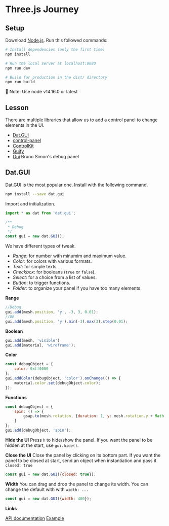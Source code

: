 # Three.js Journey

## Setup
Download [Node.js](https://nodejs.org/en/download/).
Run this followed commands:

``` bash
# Install dependencies (only the first time)
npm install

# Run the local server at localhost:8080
npm run dev

# Build for production in the dist/ directory
npm run build
```
:notebook: Note: Use node v14.16.0 or latest

## Lesson

There are multiple libraries that allow us to add a control panel to change elements in the UI.
- [Dat.GUI](https://github.com/dataarts/dat.gui)
- [control-panel](https://github.com/freeman-lab/control-panel)
- [ControlKit](https://github.com/automat/controlkit.js)
- [Guify](https://github.com/colejd/guify)
- [Oui](https://github.com/wearekuva/oui)
Bruno Simon's debug panel

## Dat.GUI
Dat.GUI is the most popular one. Install with the following command.

```bash
npm install --save dat.gui
```
Import and initialization.

```javascript
import * as dat from 'dat.gui';

/**
 * Debug
 */
const gui = new dat.GUI();
```

We have different types of tweak.

- *Range*: for number with minumim and maximum value.
- *Color*: for colors with various formats.
- *Text*: for simple texts
- *Checkbox*: for booleans (`true` or `false`).
- *Select*: for a choice from a list of values.
- *Button*: to trigger functions.
- *Folder*: to organize your panel if you have too many elements.

**Range**

```javascript
//Debug
gui.add(mesh.position, 'y', -3, 3, 0.01);
//OR
gui.add(mesh.position, 'y').min(-3).max(3).step(0.01);
```
**Boolean**

```javascript
gui.add(mesh, 'visible')
gui.add(material, 'wireframe');
```

**Color**

```javascript
const debugObject = {
    color: 0xff0000
};
gui.addColor(debugObject, 'color').onChange(() => {
    material.color.set(debugObject.color);
});
```
**Functions**

```javascript
const debugObject = {
    spin: () => {
        gsap.to(mesh.rotation, {duration: 1, y: mesh.rotation.y + Math.PI * 2});
    }
};
gui.add(debugObject, 'spin');
```

**Hide the UI**
Press `h` to hide/show the panel.
If you want the panel to be hidden at the start, use `gui.hide()`.

**Close the UI**
Close the panel by clicking on its bottom part.
If you want the panel to be closed at start, send an object when instantiation and pass it `closed: true`

```javascript
const gui = new dat.GUI({closed: true});
```

**Width**
You can drag and drop the panel to change its width.
You can change the default with with `width: ...`

```javascript
const gui = new dat.GUI({width: 400});
```

**Links**

[API documentation](https://github.com/dataarts/dat.gui/blob/HEAD/API.md)
[Example](https://jsfiddle.net/ikatyang/182ztwao/)